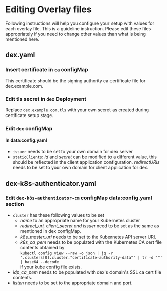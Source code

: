 # Editing Overlay files

Following instructions will help you configure your setup with values for each overlay file. This is a guideline instruction. Please edit these files appropriately if you need to change other values than what is being mentioned here.

## dex.yaml

### Insert certificate in `ca` configMap

This certificate should be the signing authority ca certificate file for dex.example.com.

### Edit tls secret in `dex` Deployment

Replace `dex.example.com.tls` with your own secret as created during certificate setup stage.

### Edit `dex` configMap

#### In data:config.yaml

- `issuer` needs to be set to your own domain for dex server
- `staticClients`: *id* and *secret* can be modified to a different value, this should be reflected in the client application configuration. *redirectURIs* needs to be set to your own domain for client application for dex.

## dex-k8s-authenticator.yaml

### Edit `dex-k8s-authenticator-cm` configMap data:config.yaml section

- `cluster` has these following values to be set
  - *name* to an appropriate name for your Kubernetes cluster
  - *redirect_uri, client_secret and issuer* need to be set as the same as mentioned in dex configMap.
  - *k8s_master_uri* needs to be set to the Kubernetes API server URI.
  - *k8s_ca_pem* needs to be populated with the Kubernetes CA cert file contents obtained by  
  `kubectl config view --raw -o json | jq -r '.clusters[0].cluster."certificate-authority-data"' | tr -d '"' | base64 --decode`  
  if your kube config file exists.
- *idp_ca_pem* needs to be populated with dex's domain's SSL ca cert file contents.
- *listen* needs to be set to the appropriate domain and port.
